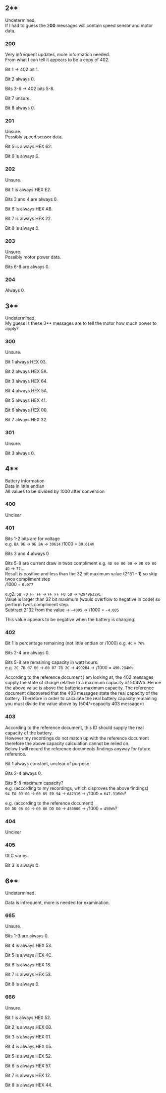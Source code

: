 ## 2**
Undetermined.  
If I had to guess the 2**00** messages will contain speed sensor and motor data.

### 200
Very infrequent updates, more information needed.  
From what I can tell it appears to be a copy of 402.

Bit 1 -> 402 bit 1.

Bit 2 always 0.

Bits 3-6 -> 402 bits 5-8.

Bit 7 unsure.

Bit 8 always 0.

### 201
Unsure.  
Possibly speed sensor data.

Bit 5 is always HEX 62.

Bit 6 is always 0.

### 202
Unsure.

Bit 1 is always HEX E2.

Bits 3 and 4 are always 0.

Bit 6 is always HEX AB.

Bit 7 is always HEX 22.

Bit 8 is always 0.

### 203
Unsure.  
Possibly motor power data.

Bits 6-8 are always 0.

### 204
Always 0.

## 3**
Undetermined.  
My guess is these 3** messages are to tell the motor how much power to apply?

### 300
Unsure.

Bit 1 always HEX 03.

Bit 2 always HEX 5A.

Bit 3 always HEX 64.

Bit 4 always HEX 5A.

Bit 5 always HEX 41.

Bit 6 always HEX 00.

Bit 7 always HEX 32.

### 301
Unsure.

Bit 3 always 0.

## 4**
Battery information  
Data in little endian  
All values to be divided by 1000 after conversion

### 400
Unclear

### 401
Bits 1-2 bits are for voltage  
e.g. `BA 9E` -> `9E BA` -> `39614` /1000 = `39.614V`

Bits 3 and 4 always 0

Bits 5-8 are current draw in twos compliment
e.g. `4D 00 00 00` -> `00 00 00 4D` -> `77`...  
Result is positive and less than the 32 bit maximum value (2^31 - 1) so skip twos compliment step  
/1000 = `0.077`

e.g2. `5B F0 FF FF` -> `FF FF F0 5B` -> `4294963291`  
Value is larger than 32 bit maximum (would overflow to negative in code) so perform twos compliment step.  
Subtract 2^32 from the value -> `-4005` -> /1000 = `-4.005`  

This value appears to be negative when the battery is charging.

### 402
Bit 1 is percentage remaining (not little endian or /1000)
e.g. `4C` = `76%`

Bits 2-4 are always 0.  

Bits 5-8 are remaining capacity in watt hours.  
e.g. `2C 7B 07 00` -> `00 07 7B 2C` -> `490284` -> /1000 = `490.284Wh`

According to the reference document I am looking at, the 402 messages supply the state of charge relative to a maximum capacity of 504Wh. Hence the above value is above the batteries maximum capacity. The reference document discovered that the 403 messages state the real capacity of the battery. Therefore in order to calculate the real battery capacity remaining you must divide the value above by (504/<capacity 403 message>) 

### 403
According to the reference document, this ID should supply the real capacity of the battery.  
However my recordings do not match up with the reference document therefore the above capacity calculation cannot be relied on.  
Below I will record the reference documents findings anyway for future reference.  

Bit 1 always constant, unclear of purpose.

Bits 2-4 always 0.

Bits 5-8 maximum capacity?  
e.g. (according to my recordings, which disproves the above findings)  
`94 E0 09 00` -> `00 09 E0 94` -> `647316` -> /1000 = `647.316Wh`?

e.g. (according to the reference document)  
`D0 DD 06 00` -> `00 06 DD D0` -> `450000` -> /1000 = `450Wh`?

### 404
Unclear

### 405
DLC varies.

Bit 3 is always 0.

## 6**
Undetermined.

Data is infrequent, more is needed for examination.

### 665
Unsure.

Bits 1-3 are always 0.

Bit 4 is always HEX 53.

Bit 5 is always HEX 4C.

Bit 6 is always HEX 18.

Bit 7 is always HEX 53.

Bit 8 is always 0.

### 666
Unsure.

Bit 1 is always HEX 52.

Bit 2 is always HEX 08.

Bit 3 is always HEX 01.

Bit 4 is always HEX 05.

Bit 5 is always HEX 52.

Bit 6 is always HEX 57.

Bit 7 is always HEX 12.

Bit 8 is always HEX 44.
